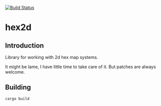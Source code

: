 [![Build Status](https://travis-ci.org/dpc/hex2d-rs.svg?branch=master)](https://travis-ci.org/dpc/hex2d-rs)

# hex2d

## Introduction

Library for working with 2d hex map systems.

It might be lame, I have little time to take care of it. But patches are always welcome.

## Building 

    cargo build
